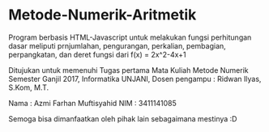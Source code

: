 # Metode-Numerik-Aritmetik
Program berbasis HTML-Javascript untuk melakukan fungsi perhitungan dasar meliputi prnjumlahan, pengurangan, perkalian, pembagian, perpangkatan, dan deret fungsi dari f(x) = 2x^2-4x+1

Ditujukan untuk memenuhi Tugas pertama Mata Kuliah Metode Numerik Semester Ganjil 2017, Informatika UNJANI, Dosen pengampu : Ridwan Ilyas, S.Kom, M.T.

Nama  : Azmi Farhan Muftisyahid
NIM   : 3411141085

Semoga bisa dimanfaatkan oleh pihak lain sebagaimana mestinya :D
